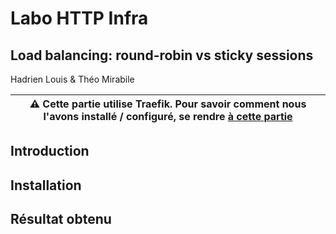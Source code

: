 # Labo HTTP Infra

## Load balancing: round-robin vs sticky sessions

Hadrien Louis & Théo Mirabile

| ⚠ Cette partie utilise Traefik. Pour savoir comment nous l'avons installé / configuré, se rendre [à cette partie](https://github.com/theomi/API-2021-HTTP-Infra/tree/master/traefik) |
| -- |

## Introduction

## Installation

## Résultat obtenu